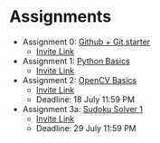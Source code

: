 # Assignments

* Assignment 0: [Github + Git starter](https://github.com/LS-Computer-Vision/github-starter-course)
  * [Invite Link](https://classroom.github.com/a/hQmSUghu)
* Assignment 1: [Python Basics](https://github.com/LS-Computer-Vision/Python-Basics)
  * [Invite Link](https://classroom.github.com/a/Eet6OELX)
* Assignment 2: [OpenCV Basics](https://github.com/LS-Computer-Vision/opencv-basics)
  * [Invite Link](https://classroom.github.com/a/cty-WPH1)
  * Deadline: 18 July 11:59 PM
* Assignment 3a: [Sudoku Solver 1](https://github.com/LS-Computer-Vision/sudoku-solver-1)
  * [Invite Link](https://classroom.github.com/a/JFqc87gU)
  * Deadline: 29 July 11:59 PM
